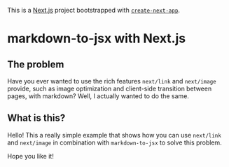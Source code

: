 This is a [Next.js](https://nextjs.org/) project bootstrapped with [`create-next-app`](https://github.com/vercel/next.js/tree/canary/packages/create-next-app).

# markdown-to-jsx with Next.js

## The problem

Have you ever wanted to use the rich features `next/link` and `next/image` provide, such as image optimization and client-side transition between pages, with markdown? Well, I actually wanted to do the same.

## What is this?

Hello! This a really simple example that shows how you can use `next/link` and `next/image` in combination with `markdown-to-jsx` to solve this problem.

Hope you like it!
